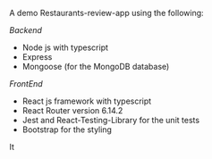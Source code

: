 A demo Restaurants-review-app using the following:

*Backend*
- Node js with typescript
- Express
- Mongoose (for the MongoDB database)

*FrontEnd*
- React js framework with typescript
- React Router version 6.14.2
- Jest and React-Testing-Library for the unit tests
- Bootstrap for the styling

It 
